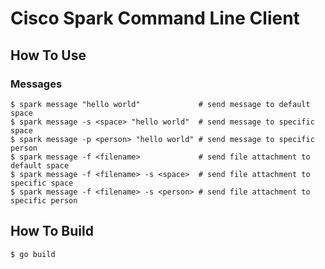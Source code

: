 # Cisco Spark Command Line Client

## How To Use
### Messages
```
$ spark message "hello world"             # send message to default space
$ spark message -s <space> "hello world"  # send message to specific space
$ spark message -p <person> "hello world" # send message to specific person
$ spark message -f <filename>             # send file attachment to default space
$ spark message -f <filename> -s <space>  # send file attachment to specific space
$ spark message -f <filename> -s <person> # send file attachment to specific person
```

## How To Build
```
$ go build
```
